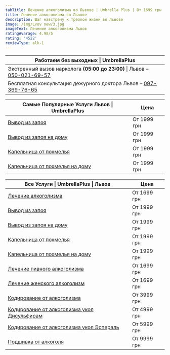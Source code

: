 ```yaml
---
tabTitle: Лечение алкоголизма во Львове | Umbrella Plus | От 1699 грн
title: Лечение алкоголизма во Львове
description: Шаг навстречу к трезкой жизни во Львове
image: /img/Lvov new/3.jpg
imageText: Лечение алкоголизма Львов
ratingAvarage: 4.98/5
rating: '4522'
reviewType: alk-1
---
```


| Работаем без выходных \| UmbrellaPlus                                                      |
| ------------------------------------------------------------------------------------------ |
| Экстренный вызов нарколога **(05:00 до 23:00)** \| Львов – [050-021-69-57](tel:0500216957) |
| Бесплатная консультация дежурного доктора Львов – [097-369-76-65](tel:0973697665)          |

| Самые Популярные Услуги Львов \| UmbrellaPlus                        | Цена        |
| -------------------------------------------------------------------- | ----------- |
| [Вывод из запоя](vivod-iz-zapoia-lvov)                               | От 1999 грн |
| [Вывод из запоя на дому](Vivod-iz-zapoia-na-domy-lvov)               | От 1999 грн |
| [Капельница от похмелья](Kapelnica_ot_alkogola_v-lvov)               | От 1999 грн |
| [Капельница от похмелья на дому](Kapelnica_ot_alkogola_na-domy-lvov) | От 1999 грн |

| Все Услуги \| UmbrellaPlus \| Львов                                                   | Цена        |
| ------------------------------------------------------------------------------------- | ----------- |
| [Лечение алкоголизма](lechenie-alkogolizma-lviv)                                      | От 1699 грн |
| [Вывод из запоя](vivod-iz-zapoia-lvov)                                                | От 1999 грн |
| [Вывод из запоя на дому](Vivod-iz-zapoia-na-domy-lvov)                                | От 1999 грн |
| [Капельница от похмелья](Kapelnica_ot_alkogola_v-lvov)                                | От 1999 грн |
| [Капельница от похмелья на дому](Kapelnica_ot_alkogola_na-domy-lvov)                  | От 1999 грн |
| [Лечение пивного алкоголизма](lechenie-pivnogo-alkogolizma-lviv)                      | От 1699 грн |
| [Лечение женского алкоголизм](lechenie-jenskogo-alkogolizma-lvov)                     | От 1699 грн |
| [Кодирование от алкоголизма](kodirovka-ot-alkogolia-lvov)                             | От 3999 грн |
| [Кодирование от алкоголизма укол Дисульфирам](kodirovka-ot-alkogolia-disulfiram-lvov) | От 4999 грн |
| [Кодирование от алкоголизма укол Эспераль](kodirovka-ot-alkogolizma-espiarl-lvov)     | От 5999 грн |
| [Подшивка от алкоголя](podshivka-ot-alkogolia-lvov)                                   | От 9999 грн |
